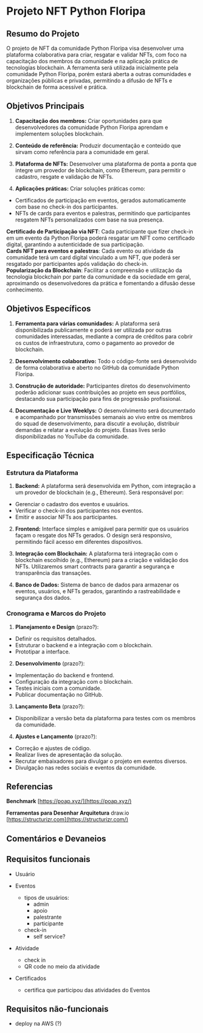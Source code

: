 # **Projeto NFT Python Floripa**

## Resumo do Projeto

O projeto de NFT da comunidade Python Floripa visa desenvolver uma plataforma colaborativa para criar, resgatar e validar NFTs, com foco na capacitação dos membros da comunidade e na aplicação prática de tecnologias blockchain. A ferramenta será utilizada inicialmente pela comunidade Python Floripa, porém estará aberta a outras comunidades e organizações públicas e privadas, permitindo a difusão de NFTs e blockchain de forma acessível e prática.

## Objetivos Principais

1. **Capacitação dos membros:** Criar oportunidades para que desenvolvedores da comunidade Python Floripa aprendam e implementem soluções blockchain.  
     
2. **Conteúdo de referência:** Produzir documentação e conteúdo que sirvam como referência para a comunidade em geral.  
     
3. **Plataforma de NFTs:** Desenvolver uma plataforma de ponta a ponta que integre um provedor de blockchain, como Ethereum, para permitir o cadastro, resgate e validação de NFTs.  
     
4. **Aplicações práticas:** Criar soluções práticas como:  
* Certificados de participação em eventos, gerados automaticamente com base no check-in dos participantes.  
* NFTs de cards para eventos e palestras, permitindo que participantes resgatem NFTs personalizados com base na sua presença.

**Certificado de Participação via NFT**: Cada participante que fizer check-in em um evento da Python Floripa poderá resgatar um NFT como certificado digital, garantindo a autenticidade de sua participação.  
**Cards NFT para eventos e palestras**: Cada evento ou atividade da comunidade terá um card digital vinculado a um NFT, que poderá ser resgatado por participantes após validação do check-in.  
**Popularização da Blockchain**: Facilitar a compreensão e utilização da tecnologia blockchain por parte da comunidade e da sociedade em geral, aproximando os desenvolvedores da prática e fomentando a difusão desse conhecimento.

## Objetivos Específicos

1. **Ferramenta para várias comunidades:** A plataforma será disponibilizada publicamente e poderá ser utilizada por outras comunidades interessadas, mediante a compra de créditos para cobrir os custos de infraestrutura, como o pagamento ao provedor de blockchain.  
     
2. **Desenvolvimento colaborativo:** Todo o código-fonte será desenvolvido de forma colaborativa e aberto no GitHub da comunidade Python Floripa.  
     
3. **Construção de autoridade:** Participantes diretos do desenvolvimento poderão adicionar suas contribuições ao projeto em seus portfólios, destacando sua participação para fins de progressão profissional.  
     
4. **Documentação e Live Weeklys:** O desenvolvimento será documentado e acompanhado por transmissões semanais ao vivo entre os membros do squad de desenvolvimento, para discutir a evolução, distribuir demandas e relatar a evolução do projeto. Essas lives serão disponibilizadas no YouTube da comunidade.

## Especificação Técnica

### Estrutura da Plataforma

1. **Backend:** A plataforma será desenvolvida em Python, com integração a um provedor de blockchain (e.g., Ethereum). Será responsável por:  
* Gerenciar o cadastro dos eventos e usuários.  
* Verificar o check-in dos participantes nos eventos.  
* Emitir e associar NFTs aos participantes.  
    
2. **Frontend:** Interface simples e amigável para permitir que os usuários façam o resgate dos NFTs gerados. O design será responsivo, permitindo fácil acesso em diferentes dispositivos.  
     
3. **Integração com Blockchain:** A plataforma terá integração com o blockchain escolhido (e.g., Ethereum) para a criação e validação dos NFTs. Utilizaremos smart contracts para garantir a segurança e transparência das transações.  
     
4. **Banco de Dados:** Sistema de banco de dados para armazenar os eventos, usuários, e NFTs gerados, garantindo a rastreabilidade e segurança dos dados.

### Cronograma e Marcos do Projeto

1. **Planejamento e Design** (prazo?):  
* Definir os requisitos detalhados.  
* Estruturar o backend e a integração com o blockchain.  
* Prototipar a interface.  
    
2. **Desenvolvimento** (prazo?):  
* Implementação do backend e frontend.  
* Configuração da integração com o blockchain.  
* Testes iniciais com a comunidade.  
* Publicar documentação no GitHub.  
    
3. **Lançamento Beta** (prazo?):  
* Disponibilizar a versão beta da plataforma para testes com os membros da comunidade.  
    
4. **Ajustes e Lançamento** (prazo?):  
* Correção e ajustes de código.  
* Realizar lives de apresentação da solução.  
* Recrutar embaixadores para divulgar o projeto em eventos diversos.  
* Divulgação nas redes sociais e eventos da comunidade.

## Referencias

**Benchmark**
[https://poap.xyz/](https://poap.xyz/) 

**Ferramentas para Desenhar Arquitetura** 
draw.io  
[https://structurizr.com](https://structurizr.com/)  
 
## Comentários e Devaneios

## Requisitos funcionais

- Usuário

- Eventos
  - tipos de usuários:
    - admin
    - apoio
    - palestrante
    - participante
  - check-in
    - self service?

- Atividade
  - check in
  - QR code no meio da atividade

- Certificados
  - certifica que participou das atividades do Eventos

## Requisitos não-funcionais
- deploy na AWS (?)


